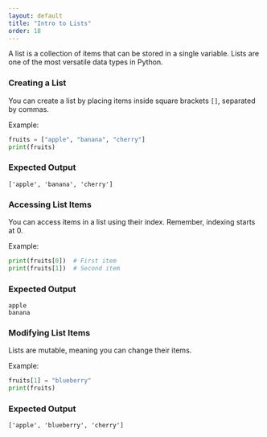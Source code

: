 ```yaml
---
layout: default
title: "Intro to Lists"
order: 18
---
```


A list is a collection of items that can be stored in a single variable. Lists are one of the most versatile data types in Python.

### Creating a List

You can create a list by placing items inside square brackets `[]`, separated by commas.

Example:

```python
fruits = ["apple", "banana", "cherry"]
print(fruits)
```

### Expected Output

```plaintext
['apple', 'banana', 'cherry']
```

### Accessing List Items

You can access items in a list using their index. Remember, indexing starts at 0.

Example:

```python
print(fruits[0])  # First item
print(fruits[1])  # Second item
```

### Expected Output

```plaintext
apple
banana
```

### Modifying List Items

Lists are mutable, meaning you can change their items.

Example:

```python
fruits[1] = "blueberry"
print(fruits)
```

### Expected Output

```plaintext
['apple', 'blueberry', 'cherry']
```